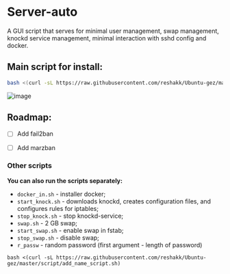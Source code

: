 # Server-auto

A GUI script that serves for minimal user management, swap management, knockd service management, minimal interaction with sshd config and docker.

## Main script for install:
``` bash
bash <(curl -sL https://raw.githubusercontent.com/reshakk/Ubuntu-gez/master/main_script.sh)
```

![image](https://github.com/reshakk/Server-auto/blob/main/GUI.png)

## Roadmap:
- [ ] Add fail2ban
- [ ] Add marzban


### Other scripts
**You can also run the scripts separately:**
- `docker_in.sh` - installer docker;
- `start_knock.sh` - downloads knockd, creates configuration files, and configures rules for iptables;
- `stop_knock.sh` - stop knockd-service;
- `swap.sh` - 2 GB swap;
- `start_swap.sh` - enable swap in fstab;
- `stop_swap.sh` - disable swap;
- `r_passw` - random password (first argument - length of password)

```
bash <(curl -sL https://raw.githubusercontent.com/reshakk/Ubuntu-gez/master/script/add_name_script.sh)
```
